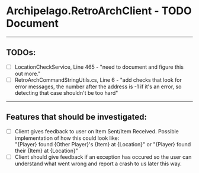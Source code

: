 ﻿# Archipelago.RetroArchClient - TODO Document

---
## TODOs:<br/>
- [ ] LocationCheckService, Line 465 - "need to document and figure this out more."
- [ ] RetroArchCommandStringUtils.cs, Line 6 - "add checks that look for error messages, the number after the address is -1 if it's an error, so detecting that case shouldn't be too hard"
---
## Features that should be investigated:<br/>
- [ ] Client gives feedback to user on Item Sent/Item Received. Possible implementation of how this could look like:<br/>"{Player} found {Other Player}'s {Item} at {Location}" or "{Player} found their {Item} at {Location}"
- [ ] Client should give feedback if an exception has occured so the user can understand what went wrong and report a crash to us later this way.